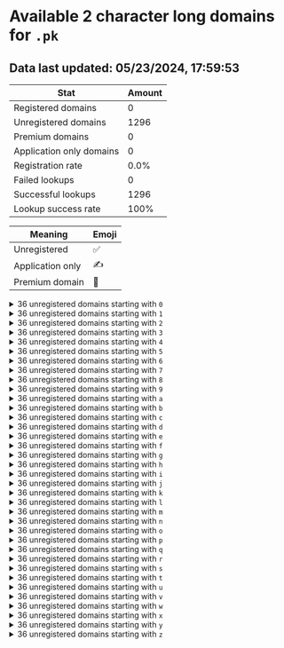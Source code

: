 # Available 2 character long domains for `.pk`

## Data last updated: 05/23/2024, 17:59:53

|Stat|Amount|
|--|--|
|Registered domains|0|
|Unregistered domains|1296|
|Premium domains|0|
|Application only domains|0|
|Registration rate|0.0%|
|Failed lookups|0|
|Successful lookups|1296|
|Lookup success rate|100%|


|Meaning|Emoji|
|--|--|
|Unregistered|:white_check_mark:|
|Application only|:writing_hand:|
|Premium domain|:gem:|

<details>
<summary>36 unregistered domains starting with <bold><code>0</code></bold></summary>

|Type|Domain|
|--|--|
|:white_check_mark:|`00.pk`|
|:white_check_mark:|`01.pk`|
|:white_check_mark:|`02.pk`|
|:white_check_mark:|`03.pk`|
|:white_check_mark:|`04.pk`|
|:white_check_mark:|`05.pk`|
|:white_check_mark:|`06.pk`|
|:white_check_mark:|`07.pk`|
|:white_check_mark:|`08.pk`|
|:white_check_mark:|`09.pk`|
|:white_check_mark:|`0a.pk`|
|:white_check_mark:|`0b.pk`|
|:white_check_mark:|`0c.pk`|
|:white_check_mark:|`0d.pk`|
|:white_check_mark:|`0e.pk`|
|:white_check_mark:|`0f.pk`|
|:white_check_mark:|`0g.pk`|
|:white_check_mark:|`0h.pk`|
|:white_check_mark:|`0i.pk`|
|:white_check_mark:|`0j.pk`|
|:white_check_mark:|`0k.pk`|
|:white_check_mark:|`0l.pk`|
|:white_check_mark:|`0m.pk`|
|:white_check_mark:|`0n.pk`|
|:white_check_mark:|`0o.pk`|
|:white_check_mark:|`0p.pk`|
|:white_check_mark:|`0q.pk`|
|:white_check_mark:|`0r.pk`|
|:white_check_mark:|`0s.pk`|
|:white_check_mark:|`0t.pk`|
|:white_check_mark:|`0u.pk`|
|:white_check_mark:|`0v.pk`|
|:white_check_mark:|`0w.pk`|
|:white_check_mark:|`0x.pk`|
|:white_check_mark:|`0y.pk`|
|:white_check_mark:|`0z.pk`|
</details>
<details>
<summary>36 unregistered domains starting with <bold><code>1</code></bold></summary>

|Type|Domain|
|--|--|
|:white_check_mark:|`10.pk`|
|:white_check_mark:|`11.pk`|
|:white_check_mark:|`12.pk`|
|:white_check_mark:|`13.pk`|
|:white_check_mark:|`14.pk`|
|:white_check_mark:|`15.pk`|
|:white_check_mark:|`16.pk`|
|:white_check_mark:|`17.pk`|
|:white_check_mark:|`18.pk`|
|:white_check_mark:|`19.pk`|
|:white_check_mark:|`1a.pk`|
|:white_check_mark:|`1b.pk`|
|:white_check_mark:|`1c.pk`|
|:white_check_mark:|`1d.pk`|
|:white_check_mark:|`1e.pk`|
|:white_check_mark:|`1f.pk`|
|:white_check_mark:|`1g.pk`|
|:white_check_mark:|`1h.pk`|
|:white_check_mark:|`1i.pk`|
|:white_check_mark:|`1j.pk`|
|:white_check_mark:|`1k.pk`|
|:white_check_mark:|`1l.pk`|
|:white_check_mark:|`1m.pk`|
|:white_check_mark:|`1n.pk`|
|:white_check_mark:|`1o.pk`|
|:white_check_mark:|`1p.pk`|
|:white_check_mark:|`1q.pk`|
|:white_check_mark:|`1r.pk`|
|:white_check_mark:|`1s.pk`|
|:white_check_mark:|`1t.pk`|
|:white_check_mark:|`1u.pk`|
|:white_check_mark:|`1v.pk`|
|:white_check_mark:|`1w.pk`|
|:white_check_mark:|`1x.pk`|
|:white_check_mark:|`1y.pk`|
|:white_check_mark:|`1z.pk`|
</details>
<details>
<summary>36 unregistered domains starting with <bold><code>2</code></bold></summary>

|Type|Domain|
|--|--|
|:white_check_mark:|`20.pk`|
|:white_check_mark:|`21.pk`|
|:white_check_mark:|`22.pk`|
|:white_check_mark:|`23.pk`|
|:white_check_mark:|`24.pk`|
|:white_check_mark:|`25.pk`|
|:white_check_mark:|`26.pk`|
|:white_check_mark:|`27.pk`|
|:white_check_mark:|`28.pk`|
|:white_check_mark:|`29.pk`|
|:white_check_mark:|`2a.pk`|
|:white_check_mark:|`2b.pk`|
|:white_check_mark:|`2c.pk`|
|:white_check_mark:|`2d.pk`|
|:white_check_mark:|`2e.pk`|
|:white_check_mark:|`2f.pk`|
|:white_check_mark:|`2g.pk`|
|:white_check_mark:|`2h.pk`|
|:white_check_mark:|`2i.pk`|
|:white_check_mark:|`2j.pk`|
|:white_check_mark:|`2k.pk`|
|:white_check_mark:|`2l.pk`|
|:white_check_mark:|`2m.pk`|
|:white_check_mark:|`2n.pk`|
|:white_check_mark:|`2o.pk`|
|:white_check_mark:|`2p.pk`|
|:white_check_mark:|`2q.pk`|
|:white_check_mark:|`2r.pk`|
|:white_check_mark:|`2s.pk`|
|:white_check_mark:|`2t.pk`|
|:white_check_mark:|`2u.pk`|
|:white_check_mark:|`2v.pk`|
|:white_check_mark:|`2w.pk`|
|:white_check_mark:|`2x.pk`|
|:white_check_mark:|`2y.pk`|
|:white_check_mark:|`2z.pk`|
</details>
<details>
<summary>36 unregistered domains starting with <bold><code>3</code></bold></summary>

|Type|Domain|
|--|--|
|:white_check_mark:|`30.pk`|
|:white_check_mark:|`31.pk`|
|:white_check_mark:|`32.pk`|
|:white_check_mark:|`33.pk`|
|:white_check_mark:|`34.pk`|
|:white_check_mark:|`35.pk`|
|:white_check_mark:|`36.pk`|
|:white_check_mark:|`37.pk`|
|:white_check_mark:|`38.pk`|
|:white_check_mark:|`39.pk`|
|:white_check_mark:|`3a.pk`|
|:white_check_mark:|`3b.pk`|
|:white_check_mark:|`3c.pk`|
|:white_check_mark:|`3d.pk`|
|:white_check_mark:|`3e.pk`|
|:white_check_mark:|`3f.pk`|
|:white_check_mark:|`3g.pk`|
|:white_check_mark:|`3h.pk`|
|:white_check_mark:|`3i.pk`|
|:white_check_mark:|`3j.pk`|
|:white_check_mark:|`3k.pk`|
|:white_check_mark:|`3l.pk`|
|:white_check_mark:|`3m.pk`|
|:white_check_mark:|`3n.pk`|
|:white_check_mark:|`3o.pk`|
|:white_check_mark:|`3p.pk`|
|:white_check_mark:|`3q.pk`|
|:white_check_mark:|`3r.pk`|
|:white_check_mark:|`3s.pk`|
|:white_check_mark:|`3t.pk`|
|:white_check_mark:|`3u.pk`|
|:white_check_mark:|`3v.pk`|
|:white_check_mark:|`3w.pk`|
|:white_check_mark:|`3x.pk`|
|:white_check_mark:|`3y.pk`|
|:white_check_mark:|`3z.pk`|
</details>
<details>
<summary>36 unregistered domains starting with <bold><code>4</code></bold></summary>

|Type|Domain|
|--|--|
|:white_check_mark:|`40.pk`|
|:white_check_mark:|`41.pk`|
|:white_check_mark:|`42.pk`|
|:white_check_mark:|`43.pk`|
|:white_check_mark:|`44.pk`|
|:white_check_mark:|`45.pk`|
|:white_check_mark:|`46.pk`|
|:white_check_mark:|`47.pk`|
|:white_check_mark:|`48.pk`|
|:white_check_mark:|`49.pk`|
|:white_check_mark:|`4a.pk`|
|:white_check_mark:|`4b.pk`|
|:white_check_mark:|`4c.pk`|
|:white_check_mark:|`4d.pk`|
|:white_check_mark:|`4e.pk`|
|:white_check_mark:|`4f.pk`|
|:white_check_mark:|`4g.pk`|
|:white_check_mark:|`4h.pk`|
|:white_check_mark:|`4i.pk`|
|:white_check_mark:|`4j.pk`|
|:white_check_mark:|`4k.pk`|
|:white_check_mark:|`4l.pk`|
|:white_check_mark:|`4m.pk`|
|:white_check_mark:|`4n.pk`|
|:white_check_mark:|`4o.pk`|
|:white_check_mark:|`4p.pk`|
|:white_check_mark:|`4q.pk`|
|:white_check_mark:|`4r.pk`|
|:white_check_mark:|`4s.pk`|
|:white_check_mark:|`4t.pk`|
|:white_check_mark:|`4u.pk`|
|:white_check_mark:|`4v.pk`|
|:white_check_mark:|`4w.pk`|
|:white_check_mark:|`4x.pk`|
|:white_check_mark:|`4y.pk`|
|:white_check_mark:|`4z.pk`|
</details>
<details>
<summary>36 unregistered domains starting with <bold><code>5</code></bold></summary>

|Type|Domain|
|--|--|
|:white_check_mark:|`50.pk`|
|:white_check_mark:|`51.pk`|
|:white_check_mark:|`52.pk`|
|:white_check_mark:|`53.pk`|
|:white_check_mark:|`54.pk`|
|:white_check_mark:|`55.pk`|
|:white_check_mark:|`56.pk`|
|:white_check_mark:|`57.pk`|
|:white_check_mark:|`58.pk`|
|:white_check_mark:|`59.pk`|
|:white_check_mark:|`5a.pk`|
|:white_check_mark:|`5b.pk`|
|:white_check_mark:|`5c.pk`|
|:white_check_mark:|`5d.pk`|
|:white_check_mark:|`5e.pk`|
|:white_check_mark:|`5f.pk`|
|:white_check_mark:|`5g.pk`|
|:white_check_mark:|`5h.pk`|
|:white_check_mark:|`5i.pk`|
|:white_check_mark:|`5j.pk`|
|:white_check_mark:|`5k.pk`|
|:white_check_mark:|`5l.pk`|
|:white_check_mark:|`5m.pk`|
|:white_check_mark:|`5n.pk`|
|:white_check_mark:|`5o.pk`|
|:white_check_mark:|`5p.pk`|
|:white_check_mark:|`5q.pk`|
|:white_check_mark:|`5r.pk`|
|:white_check_mark:|`5s.pk`|
|:white_check_mark:|`5t.pk`|
|:white_check_mark:|`5u.pk`|
|:white_check_mark:|`5v.pk`|
|:white_check_mark:|`5w.pk`|
|:white_check_mark:|`5x.pk`|
|:white_check_mark:|`5y.pk`|
|:white_check_mark:|`5z.pk`|
</details>
<details>
<summary>36 unregistered domains starting with <bold><code>6</code></bold></summary>

|Type|Domain|
|--|--|
|:white_check_mark:|`60.pk`|
|:white_check_mark:|`61.pk`|
|:white_check_mark:|`62.pk`|
|:white_check_mark:|`63.pk`|
|:white_check_mark:|`64.pk`|
|:white_check_mark:|`65.pk`|
|:white_check_mark:|`66.pk`|
|:white_check_mark:|`67.pk`|
|:white_check_mark:|`68.pk`|
|:white_check_mark:|`69.pk`|
|:white_check_mark:|`6a.pk`|
|:white_check_mark:|`6b.pk`|
|:white_check_mark:|`6c.pk`|
|:white_check_mark:|`6d.pk`|
|:white_check_mark:|`6e.pk`|
|:white_check_mark:|`6f.pk`|
|:white_check_mark:|`6g.pk`|
|:white_check_mark:|`6h.pk`|
|:white_check_mark:|`6i.pk`|
|:white_check_mark:|`6j.pk`|
|:white_check_mark:|`6k.pk`|
|:white_check_mark:|`6l.pk`|
|:white_check_mark:|`6m.pk`|
|:white_check_mark:|`6n.pk`|
|:white_check_mark:|`6o.pk`|
|:white_check_mark:|`6p.pk`|
|:white_check_mark:|`6q.pk`|
|:white_check_mark:|`6r.pk`|
|:white_check_mark:|`6s.pk`|
|:white_check_mark:|`6t.pk`|
|:white_check_mark:|`6u.pk`|
|:white_check_mark:|`6v.pk`|
|:white_check_mark:|`6w.pk`|
|:white_check_mark:|`6x.pk`|
|:white_check_mark:|`6y.pk`|
|:white_check_mark:|`6z.pk`|
</details>
<details>
<summary>36 unregistered domains starting with <bold><code>7</code></bold></summary>

|Type|Domain|
|--|--|
|:white_check_mark:|`70.pk`|
|:white_check_mark:|`71.pk`|
|:white_check_mark:|`72.pk`|
|:white_check_mark:|`73.pk`|
|:white_check_mark:|`74.pk`|
|:white_check_mark:|`75.pk`|
|:white_check_mark:|`76.pk`|
|:white_check_mark:|`77.pk`|
|:white_check_mark:|`78.pk`|
|:white_check_mark:|`79.pk`|
|:white_check_mark:|`7a.pk`|
|:white_check_mark:|`7b.pk`|
|:white_check_mark:|`7c.pk`|
|:white_check_mark:|`7d.pk`|
|:white_check_mark:|`7e.pk`|
|:white_check_mark:|`7f.pk`|
|:white_check_mark:|`7g.pk`|
|:white_check_mark:|`7h.pk`|
|:white_check_mark:|`7i.pk`|
|:white_check_mark:|`7j.pk`|
|:white_check_mark:|`7k.pk`|
|:white_check_mark:|`7l.pk`|
|:white_check_mark:|`7m.pk`|
|:white_check_mark:|`7n.pk`|
|:white_check_mark:|`7o.pk`|
|:white_check_mark:|`7p.pk`|
|:white_check_mark:|`7q.pk`|
|:white_check_mark:|`7r.pk`|
|:white_check_mark:|`7s.pk`|
|:white_check_mark:|`7t.pk`|
|:white_check_mark:|`7u.pk`|
|:white_check_mark:|`7v.pk`|
|:white_check_mark:|`7w.pk`|
|:white_check_mark:|`7x.pk`|
|:white_check_mark:|`7y.pk`|
|:white_check_mark:|`7z.pk`|
</details>
<details>
<summary>36 unregistered domains starting with <bold><code>8</code></bold></summary>

|Type|Domain|
|--|--|
|:white_check_mark:|`80.pk`|
|:white_check_mark:|`81.pk`|
|:white_check_mark:|`82.pk`|
|:white_check_mark:|`83.pk`|
|:white_check_mark:|`84.pk`|
|:white_check_mark:|`85.pk`|
|:white_check_mark:|`86.pk`|
|:white_check_mark:|`87.pk`|
|:white_check_mark:|`88.pk`|
|:white_check_mark:|`89.pk`|
|:white_check_mark:|`8a.pk`|
|:white_check_mark:|`8b.pk`|
|:white_check_mark:|`8c.pk`|
|:white_check_mark:|`8d.pk`|
|:white_check_mark:|`8e.pk`|
|:white_check_mark:|`8f.pk`|
|:white_check_mark:|`8g.pk`|
|:white_check_mark:|`8h.pk`|
|:white_check_mark:|`8i.pk`|
|:white_check_mark:|`8j.pk`|
|:white_check_mark:|`8k.pk`|
|:white_check_mark:|`8l.pk`|
|:white_check_mark:|`8m.pk`|
|:white_check_mark:|`8n.pk`|
|:white_check_mark:|`8o.pk`|
|:white_check_mark:|`8p.pk`|
|:white_check_mark:|`8q.pk`|
|:white_check_mark:|`8r.pk`|
|:white_check_mark:|`8s.pk`|
|:white_check_mark:|`8t.pk`|
|:white_check_mark:|`8u.pk`|
|:white_check_mark:|`8v.pk`|
|:white_check_mark:|`8w.pk`|
|:white_check_mark:|`8x.pk`|
|:white_check_mark:|`8y.pk`|
|:white_check_mark:|`8z.pk`|
</details>
<details>
<summary>36 unregistered domains starting with <bold><code>9</code></bold></summary>

|Type|Domain|
|--|--|
|:white_check_mark:|`90.pk`|
|:white_check_mark:|`91.pk`|
|:white_check_mark:|`92.pk`|
|:white_check_mark:|`93.pk`|
|:white_check_mark:|`94.pk`|
|:white_check_mark:|`95.pk`|
|:white_check_mark:|`96.pk`|
|:white_check_mark:|`97.pk`|
|:white_check_mark:|`98.pk`|
|:white_check_mark:|`99.pk`|
|:white_check_mark:|`9a.pk`|
|:white_check_mark:|`9b.pk`|
|:white_check_mark:|`9c.pk`|
|:white_check_mark:|`9d.pk`|
|:white_check_mark:|`9e.pk`|
|:white_check_mark:|`9f.pk`|
|:white_check_mark:|`9g.pk`|
|:white_check_mark:|`9h.pk`|
|:white_check_mark:|`9i.pk`|
|:white_check_mark:|`9j.pk`|
|:white_check_mark:|`9k.pk`|
|:white_check_mark:|`9l.pk`|
|:white_check_mark:|`9m.pk`|
|:white_check_mark:|`9n.pk`|
|:white_check_mark:|`9o.pk`|
|:white_check_mark:|`9p.pk`|
|:white_check_mark:|`9q.pk`|
|:white_check_mark:|`9r.pk`|
|:white_check_mark:|`9s.pk`|
|:white_check_mark:|`9t.pk`|
|:white_check_mark:|`9u.pk`|
|:white_check_mark:|`9v.pk`|
|:white_check_mark:|`9w.pk`|
|:white_check_mark:|`9x.pk`|
|:white_check_mark:|`9y.pk`|
|:white_check_mark:|`9z.pk`|
</details>
<details>
<summary>36 unregistered domains starting with <bold><code>a</code></bold></summary>

|Type|Domain|
|--|--|
|:white_check_mark:|`a0.pk`|
|:white_check_mark:|`a1.pk`|
|:white_check_mark:|`a2.pk`|
|:white_check_mark:|`a3.pk`|
|:white_check_mark:|`a4.pk`|
|:white_check_mark:|`a5.pk`|
|:white_check_mark:|`a6.pk`|
|:white_check_mark:|`a7.pk`|
|:white_check_mark:|`a8.pk`|
|:white_check_mark:|`a9.pk`|
|:white_check_mark:|`aa.pk`|
|:white_check_mark:|`ab.pk`|
|:white_check_mark:|`ac.pk`|
|:white_check_mark:|`ad.pk`|
|:white_check_mark:|`ae.pk`|
|:white_check_mark:|`af.pk`|
|:white_check_mark:|`ag.pk`|
|:white_check_mark:|`ah.pk`|
|:white_check_mark:|`ai.pk`|
|:white_check_mark:|`aj.pk`|
|:white_check_mark:|`ak.pk`|
|:white_check_mark:|`al.pk`|
|:white_check_mark:|`am.pk`|
|:white_check_mark:|`an.pk`|
|:white_check_mark:|`ao.pk`|
|:white_check_mark:|`ap.pk`|
|:white_check_mark:|`aq.pk`|
|:white_check_mark:|`ar.pk`|
|:white_check_mark:|`as.pk`|
|:white_check_mark:|`at.pk`|
|:white_check_mark:|`au.pk`|
|:white_check_mark:|`av.pk`|
|:white_check_mark:|`aw.pk`|
|:white_check_mark:|`ax.pk`|
|:white_check_mark:|`ay.pk`|
|:white_check_mark:|`az.pk`|
</details>
<details>
<summary>36 unregistered domains starting with <bold><code>b</code></bold></summary>

|Type|Domain|
|--|--|
|:white_check_mark:|`b0.pk`|
|:white_check_mark:|`b1.pk`|
|:white_check_mark:|`b2.pk`|
|:white_check_mark:|`b3.pk`|
|:white_check_mark:|`b4.pk`|
|:white_check_mark:|`b5.pk`|
|:white_check_mark:|`b6.pk`|
|:white_check_mark:|`b7.pk`|
|:white_check_mark:|`b8.pk`|
|:white_check_mark:|`b9.pk`|
|:white_check_mark:|`ba.pk`|
|:white_check_mark:|`bb.pk`|
|:white_check_mark:|`bc.pk`|
|:white_check_mark:|`bd.pk`|
|:white_check_mark:|`be.pk`|
|:white_check_mark:|`bf.pk`|
|:white_check_mark:|`bg.pk`|
|:white_check_mark:|`bh.pk`|
|:white_check_mark:|`bi.pk`|
|:white_check_mark:|`bj.pk`|
|:white_check_mark:|`bk.pk`|
|:white_check_mark:|`bl.pk`|
|:white_check_mark:|`bm.pk`|
|:white_check_mark:|`bn.pk`|
|:white_check_mark:|`bo.pk`|
|:white_check_mark:|`bp.pk`|
|:white_check_mark:|`bq.pk`|
|:white_check_mark:|`br.pk`|
|:white_check_mark:|`bs.pk`|
|:white_check_mark:|`bt.pk`|
|:white_check_mark:|`bu.pk`|
|:white_check_mark:|`bv.pk`|
|:white_check_mark:|`bw.pk`|
|:white_check_mark:|`bx.pk`|
|:white_check_mark:|`by.pk`|
|:white_check_mark:|`bz.pk`|
</details>
<details>
<summary>36 unregistered domains starting with <bold><code>c</code></bold></summary>

|Type|Domain|
|--|--|
|:white_check_mark:|`c0.pk`|
|:white_check_mark:|`c1.pk`|
|:white_check_mark:|`c2.pk`|
|:white_check_mark:|`c3.pk`|
|:white_check_mark:|`c4.pk`|
|:white_check_mark:|`c5.pk`|
|:white_check_mark:|`c6.pk`|
|:white_check_mark:|`c7.pk`|
|:white_check_mark:|`c8.pk`|
|:white_check_mark:|`c9.pk`|
|:white_check_mark:|`ca.pk`|
|:white_check_mark:|`cb.pk`|
|:white_check_mark:|`cc.pk`|
|:white_check_mark:|`cd.pk`|
|:white_check_mark:|`ce.pk`|
|:white_check_mark:|`cf.pk`|
|:white_check_mark:|`cg.pk`|
|:white_check_mark:|`ch.pk`|
|:white_check_mark:|`ci.pk`|
|:white_check_mark:|`cj.pk`|
|:white_check_mark:|`ck.pk`|
|:white_check_mark:|`cl.pk`|
|:white_check_mark:|`cm.pk`|
|:white_check_mark:|`cn.pk`|
|:white_check_mark:|`co.pk`|
|:white_check_mark:|`cp.pk`|
|:white_check_mark:|`cq.pk`|
|:white_check_mark:|`cr.pk`|
|:white_check_mark:|`cs.pk`|
|:white_check_mark:|`ct.pk`|
|:white_check_mark:|`cu.pk`|
|:white_check_mark:|`cv.pk`|
|:white_check_mark:|`cw.pk`|
|:white_check_mark:|`cx.pk`|
|:white_check_mark:|`cy.pk`|
|:white_check_mark:|`cz.pk`|
</details>
<details>
<summary>36 unregistered domains starting with <bold><code>d</code></bold></summary>

|Type|Domain|
|--|--|
|:white_check_mark:|`d0.pk`|
|:white_check_mark:|`d1.pk`|
|:white_check_mark:|`d2.pk`|
|:white_check_mark:|`d3.pk`|
|:white_check_mark:|`d4.pk`|
|:white_check_mark:|`d5.pk`|
|:white_check_mark:|`d6.pk`|
|:white_check_mark:|`d7.pk`|
|:white_check_mark:|`d8.pk`|
|:white_check_mark:|`d9.pk`|
|:white_check_mark:|`da.pk`|
|:white_check_mark:|`db.pk`|
|:white_check_mark:|`dc.pk`|
|:white_check_mark:|`dd.pk`|
|:white_check_mark:|`de.pk`|
|:white_check_mark:|`df.pk`|
|:white_check_mark:|`dg.pk`|
|:white_check_mark:|`dh.pk`|
|:white_check_mark:|`di.pk`|
|:white_check_mark:|`dj.pk`|
|:white_check_mark:|`dk.pk`|
|:white_check_mark:|`dl.pk`|
|:white_check_mark:|`dm.pk`|
|:white_check_mark:|`dn.pk`|
|:white_check_mark:|`do.pk`|
|:white_check_mark:|`dp.pk`|
|:white_check_mark:|`dq.pk`|
|:white_check_mark:|`dr.pk`|
|:white_check_mark:|`ds.pk`|
|:white_check_mark:|`dt.pk`|
|:white_check_mark:|`du.pk`|
|:white_check_mark:|`dv.pk`|
|:white_check_mark:|`dw.pk`|
|:white_check_mark:|`dx.pk`|
|:white_check_mark:|`dy.pk`|
|:white_check_mark:|`dz.pk`|
</details>
<details>
<summary>36 unregistered domains starting with <bold><code>e</code></bold></summary>

|Type|Domain|
|--|--|
|:white_check_mark:|`e0.pk`|
|:white_check_mark:|`e1.pk`|
|:white_check_mark:|`e2.pk`|
|:white_check_mark:|`e3.pk`|
|:white_check_mark:|`e4.pk`|
|:white_check_mark:|`e5.pk`|
|:white_check_mark:|`e6.pk`|
|:white_check_mark:|`e7.pk`|
|:white_check_mark:|`e8.pk`|
|:white_check_mark:|`e9.pk`|
|:white_check_mark:|`ea.pk`|
|:white_check_mark:|`eb.pk`|
|:white_check_mark:|`ec.pk`|
|:white_check_mark:|`ed.pk`|
|:white_check_mark:|`ee.pk`|
|:white_check_mark:|`ef.pk`|
|:white_check_mark:|`eg.pk`|
|:white_check_mark:|`eh.pk`|
|:white_check_mark:|`ei.pk`|
|:white_check_mark:|`ej.pk`|
|:white_check_mark:|`ek.pk`|
|:white_check_mark:|`el.pk`|
|:white_check_mark:|`em.pk`|
|:white_check_mark:|`en.pk`|
|:white_check_mark:|`eo.pk`|
|:white_check_mark:|`ep.pk`|
|:white_check_mark:|`eq.pk`|
|:white_check_mark:|`er.pk`|
|:white_check_mark:|`es.pk`|
|:white_check_mark:|`et.pk`|
|:white_check_mark:|`eu.pk`|
|:white_check_mark:|`ev.pk`|
|:white_check_mark:|`ew.pk`|
|:white_check_mark:|`ex.pk`|
|:white_check_mark:|`ey.pk`|
|:white_check_mark:|`ez.pk`|
</details>
<details>
<summary>36 unregistered domains starting with <bold><code>f</code></bold></summary>

|Type|Domain|
|--|--|
|:white_check_mark:|`f0.pk`|
|:white_check_mark:|`f1.pk`|
|:white_check_mark:|`f2.pk`|
|:white_check_mark:|`f3.pk`|
|:white_check_mark:|`f4.pk`|
|:white_check_mark:|`f5.pk`|
|:white_check_mark:|`f6.pk`|
|:white_check_mark:|`f7.pk`|
|:white_check_mark:|`f8.pk`|
|:white_check_mark:|`f9.pk`|
|:white_check_mark:|`fa.pk`|
|:white_check_mark:|`fb.pk`|
|:white_check_mark:|`fc.pk`|
|:white_check_mark:|`fd.pk`|
|:white_check_mark:|`fe.pk`|
|:white_check_mark:|`ff.pk`|
|:white_check_mark:|`fg.pk`|
|:white_check_mark:|`fh.pk`|
|:white_check_mark:|`fi.pk`|
|:white_check_mark:|`fj.pk`|
|:white_check_mark:|`fk.pk`|
|:white_check_mark:|`fl.pk`|
|:white_check_mark:|`fm.pk`|
|:white_check_mark:|`fn.pk`|
|:white_check_mark:|`fo.pk`|
|:white_check_mark:|`fp.pk`|
|:white_check_mark:|`fq.pk`|
|:white_check_mark:|`fr.pk`|
|:white_check_mark:|`fs.pk`|
|:white_check_mark:|`ft.pk`|
|:white_check_mark:|`fu.pk`|
|:white_check_mark:|`fv.pk`|
|:white_check_mark:|`fw.pk`|
|:white_check_mark:|`fx.pk`|
|:white_check_mark:|`fy.pk`|
|:white_check_mark:|`fz.pk`|
</details>
<details>
<summary>36 unregistered domains starting with <bold><code>g</code></bold></summary>

|Type|Domain|
|--|--|
|:white_check_mark:|`g0.pk`|
|:white_check_mark:|`g1.pk`|
|:white_check_mark:|`g2.pk`|
|:white_check_mark:|`g3.pk`|
|:white_check_mark:|`g4.pk`|
|:white_check_mark:|`g5.pk`|
|:white_check_mark:|`g6.pk`|
|:white_check_mark:|`g7.pk`|
|:white_check_mark:|`g8.pk`|
|:white_check_mark:|`g9.pk`|
|:white_check_mark:|`ga.pk`|
|:white_check_mark:|`gb.pk`|
|:white_check_mark:|`gc.pk`|
|:white_check_mark:|`gd.pk`|
|:white_check_mark:|`ge.pk`|
|:white_check_mark:|`gf.pk`|
|:white_check_mark:|`gg.pk`|
|:white_check_mark:|`gh.pk`|
|:white_check_mark:|`gi.pk`|
|:white_check_mark:|`gj.pk`|
|:white_check_mark:|`gk.pk`|
|:white_check_mark:|`gl.pk`|
|:white_check_mark:|`gm.pk`|
|:white_check_mark:|`gn.pk`|
|:white_check_mark:|`go.pk`|
|:white_check_mark:|`gp.pk`|
|:white_check_mark:|`gq.pk`|
|:white_check_mark:|`gr.pk`|
|:white_check_mark:|`gs.pk`|
|:white_check_mark:|`gt.pk`|
|:white_check_mark:|`gu.pk`|
|:white_check_mark:|`gv.pk`|
|:white_check_mark:|`gw.pk`|
|:white_check_mark:|`gx.pk`|
|:white_check_mark:|`gy.pk`|
|:white_check_mark:|`gz.pk`|
</details>
<details>
<summary>36 unregistered domains starting with <bold><code>h</code></bold></summary>

|Type|Domain|
|--|--|
|:white_check_mark:|`h0.pk`|
|:white_check_mark:|`h1.pk`|
|:white_check_mark:|`h2.pk`|
|:white_check_mark:|`h3.pk`|
|:white_check_mark:|`h4.pk`|
|:white_check_mark:|`h5.pk`|
|:white_check_mark:|`h6.pk`|
|:white_check_mark:|`h7.pk`|
|:white_check_mark:|`h8.pk`|
|:white_check_mark:|`h9.pk`|
|:white_check_mark:|`ha.pk`|
|:white_check_mark:|`hb.pk`|
|:white_check_mark:|`hc.pk`|
|:white_check_mark:|`hd.pk`|
|:white_check_mark:|`he.pk`|
|:white_check_mark:|`hf.pk`|
|:white_check_mark:|`hg.pk`|
|:white_check_mark:|`hh.pk`|
|:white_check_mark:|`hi.pk`|
|:white_check_mark:|`hj.pk`|
|:white_check_mark:|`hk.pk`|
|:white_check_mark:|`hl.pk`|
|:white_check_mark:|`hm.pk`|
|:white_check_mark:|`hn.pk`|
|:white_check_mark:|`ho.pk`|
|:white_check_mark:|`hp.pk`|
|:white_check_mark:|`hq.pk`|
|:white_check_mark:|`hr.pk`|
|:white_check_mark:|`hs.pk`|
|:white_check_mark:|`ht.pk`|
|:white_check_mark:|`hu.pk`|
|:white_check_mark:|`hv.pk`|
|:white_check_mark:|`hw.pk`|
|:white_check_mark:|`hx.pk`|
|:white_check_mark:|`hy.pk`|
|:white_check_mark:|`hz.pk`|
</details>
<details>
<summary>36 unregistered domains starting with <bold><code>i</code></bold></summary>

|Type|Domain|
|--|--|
|:white_check_mark:|`i0.pk`|
|:white_check_mark:|`i1.pk`|
|:white_check_mark:|`i2.pk`|
|:white_check_mark:|`i3.pk`|
|:white_check_mark:|`i4.pk`|
|:white_check_mark:|`i5.pk`|
|:white_check_mark:|`i6.pk`|
|:white_check_mark:|`i7.pk`|
|:white_check_mark:|`i8.pk`|
|:white_check_mark:|`i9.pk`|
|:white_check_mark:|`ia.pk`|
|:white_check_mark:|`ib.pk`|
|:white_check_mark:|`ic.pk`|
|:white_check_mark:|`id.pk`|
|:white_check_mark:|`ie.pk`|
|:white_check_mark:|`if.pk`|
|:white_check_mark:|`ig.pk`|
|:white_check_mark:|`ih.pk`|
|:white_check_mark:|`ii.pk`|
|:white_check_mark:|`ij.pk`|
|:white_check_mark:|`ik.pk`|
|:white_check_mark:|`il.pk`|
|:white_check_mark:|`im.pk`|
|:white_check_mark:|`in.pk`|
|:white_check_mark:|`io.pk`|
|:white_check_mark:|`ip.pk`|
|:white_check_mark:|`iq.pk`|
|:white_check_mark:|`ir.pk`|
|:white_check_mark:|`is.pk`|
|:white_check_mark:|`it.pk`|
|:white_check_mark:|`iu.pk`|
|:white_check_mark:|`iv.pk`|
|:white_check_mark:|`iw.pk`|
|:white_check_mark:|`ix.pk`|
|:white_check_mark:|`iy.pk`|
|:white_check_mark:|`iz.pk`|
</details>
<details>
<summary>36 unregistered domains starting with <bold><code>j</code></bold></summary>

|Type|Domain|
|--|--|
|:white_check_mark:|`j0.pk`|
|:white_check_mark:|`j1.pk`|
|:white_check_mark:|`j2.pk`|
|:white_check_mark:|`j3.pk`|
|:white_check_mark:|`j4.pk`|
|:white_check_mark:|`j5.pk`|
|:white_check_mark:|`j6.pk`|
|:white_check_mark:|`j7.pk`|
|:white_check_mark:|`j8.pk`|
|:white_check_mark:|`j9.pk`|
|:white_check_mark:|`ja.pk`|
|:white_check_mark:|`jb.pk`|
|:white_check_mark:|`jc.pk`|
|:white_check_mark:|`jd.pk`|
|:white_check_mark:|`je.pk`|
|:white_check_mark:|`jf.pk`|
|:white_check_mark:|`jg.pk`|
|:white_check_mark:|`jh.pk`|
|:white_check_mark:|`ji.pk`|
|:white_check_mark:|`jj.pk`|
|:white_check_mark:|`jk.pk`|
|:white_check_mark:|`jl.pk`|
|:white_check_mark:|`jm.pk`|
|:white_check_mark:|`jn.pk`|
|:white_check_mark:|`jo.pk`|
|:white_check_mark:|`jp.pk`|
|:white_check_mark:|`jq.pk`|
|:white_check_mark:|`jr.pk`|
|:white_check_mark:|`js.pk`|
|:white_check_mark:|`jt.pk`|
|:white_check_mark:|`ju.pk`|
|:white_check_mark:|`jv.pk`|
|:white_check_mark:|`jw.pk`|
|:white_check_mark:|`jx.pk`|
|:white_check_mark:|`jy.pk`|
|:white_check_mark:|`jz.pk`|
</details>
<details>
<summary>36 unregistered domains starting with <bold><code>k</code></bold></summary>

|Type|Domain|
|--|--|
|:white_check_mark:|`k0.pk`|
|:white_check_mark:|`k1.pk`|
|:white_check_mark:|`k2.pk`|
|:white_check_mark:|`k3.pk`|
|:white_check_mark:|`k4.pk`|
|:white_check_mark:|`k5.pk`|
|:white_check_mark:|`k6.pk`|
|:white_check_mark:|`k7.pk`|
|:white_check_mark:|`k8.pk`|
|:white_check_mark:|`k9.pk`|
|:white_check_mark:|`ka.pk`|
|:white_check_mark:|`kb.pk`|
|:white_check_mark:|`kc.pk`|
|:white_check_mark:|`kd.pk`|
|:white_check_mark:|`ke.pk`|
|:white_check_mark:|`kf.pk`|
|:white_check_mark:|`kg.pk`|
|:white_check_mark:|`kh.pk`|
|:white_check_mark:|`ki.pk`|
|:white_check_mark:|`kj.pk`|
|:white_check_mark:|`kk.pk`|
|:white_check_mark:|`kl.pk`|
|:white_check_mark:|`km.pk`|
|:white_check_mark:|`kn.pk`|
|:white_check_mark:|`ko.pk`|
|:white_check_mark:|`kp.pk`|
|:white_check_mark:|`kq.pk`|
|:white_check_mark:|`kr.pk`|
|:white_check_mark:|`ks.pk`|
|:white_check_mark:|`kt.pk`|
|:white_check_mark:|`ku.pk`|
|:white_check_mark:|`kv.pk`|
|:white_check_mark:|`kw.pk`|
|:white_check_mark:|`kx.pk`|
|:white_check_mark:|`ky.pk`|
|:white_check_mark:|`kz.pk`|
</details>
<details>
<summary>36 unregistered domains starting with <bold><code>l</code></bold></summary>

|Type|Domain|
|--|--|
|:white_check_mark:|`l0.pk`|
|:white_check_mark:|`l1.pk`|
|:white_check_mark:|`l2.pk`|
|:white_check_mark:|`l3.pk`|
|:white_check_mark:|`l4.pk`|
|:white_check_mark:|`l5.pk`|
|:white_check_mark:|`l6.pk`|
|:white_check_mark:|`l7.pk`|
|:white_check_mark:|`l8.pk`|
|:white_check_mark:|`l9.pk`|
|:white_check_mark:|`la.pk`|
|:white_check_mark:|`lb.pk`|
|:white_check_mark:|`lc.pk`|
|:white_check_mark:|`ld.pk`|
|:white_check_mark:|`le.pk`|
|:white_check_mark:|`lf.pk`|
|:white_check_mark:|`lg.pk`|
|:white_check_mark:|`lh.pk`|
|:white_check_mark:|`li.pk`|
|:white_check_mark:|`lj.pk`|
|:white_check_mark:|`lk.pk`|
|:white_check_mark:|`ll.pk`|
|:white_check_mark:|`lm.pk`|
|:white_check_mark:|`ln.pk`|
|:white_check_mark:|`lo.pk`|
|:white_check_mark:|`lp.pk`|
|:white_check_mark:|`lq.pk`|
|:white_check_mark:|`lr.pk`|
|:white_check_mark:|`ls.pk`|
|:white_check_mark:|`lt.pk`|
|:white_check_mark:|`lu.pk`|
|:white_check_mark:|`lv.pk`|
|:white_check_mark:|`lw.pk`|
|:white_check_mark:|`lx.pk`|
|:white_check_mark:|`ly.pk`|
|:white_check_mark:|`lz.pk`|
</details>
<details>
<summary>36 unregistered domains starting with <bold><code>m</code></bold></summary>

|Type|Domain|
|--|--|
|:white_check_mark:|`m0.pk`|
|:white_check_mark:|`m1.pk`|
|:white_check_mark:|`m2.pk`|
|:white_check_mark:|`m3.pk`|
|:white_check_mark:|`m4.pk`|
|:white_check_mark:|`m5.pk`|
|:white_check_mark:|`m6.pk`|
|:white_check_mark:|`m7.pk`|
|:white_check_mark:|`m8.pk`|
|:white_check_mark:|`m9.pk`|
|:white_check_mark:|`ma.pk`|
|:white_check_mark:|`mb.pk`|
|:white_check_mark:|`mc.pk`|
|:white_check_mark:|`md.pk`|
|:white_check_mark:|`me.pk`|
|:white_check_mark:|`mf.pk`|
|:white_check_mark:|`mg.pk`|
|:white_check_mark:|`mh.pk`|
|:white_check_mark:|`mi.pk`|
|:white_check_mark:|`mj.pk`|
|:white_check_mark:|`mk.pk`|
|:white_check_mark:|`ml.pk`|
|:white_check_mark:|`mm.pk`|
|:white_check_mark:|`mn.pk`|
|:white_check_mark:|`mo.pk`|
|:white_check_mark:|`mp.pk`|
|:white_check_mark:|`mq.pk`|
|:white_check_mark:|`mr.pk`|
|:white_check_mark:|`ms.pk`|
|:white_check_mark:|`mt.pk`|
|:white_check_mark:|`mu.pk`|
|:white_check_mark:|`mv.pk`|
|:white_check_mark:|`mw.pk`|
|:white_check_mark:|`mx.pk`|
|:white_check_mark:|`my.pk`|
|:white_check_mark:|`mz.pk`|
</details>
<details>
<summary>36 unregistered domains starting with <bold><code>n</code></bold></summary>

|Type|Domain|
|--|--|
|:white_check_mark:|`n0.pk`|
|:white_check_mark:|`n1.pk`|
|:white_check_mark:|`n2.pk`|
|:white_check_mark:|`n3.pk`|
|:white_check_mark:|`n4.pk`|
|:white_check_mark:|`n5.pk`|
|:white_check_mark:|`n6.pk`|
|:white_check_mark:|`n7.pk`|
|:white_check_mark:|`n8.pk`|
|:white_check_mark:|`n9.pk`|
|:white_check_mark:|`na.pk`|
|:white_check_mark:|`nb.pk`|
|:white_check_mark:|`nc.pk`|
|:white_check_mark:|`nd.pk`|
|:white_check_mark:|`ne.pk`|
|:white_check_mark:|`nf.pk`|
|:white_check_mark:|`ng.pk`|
|:white_check_mark:|`nh.pk`|
|:white_check_mark:|`ni.pk`|
|:white_check_mark:|`nj.pk`|
|:white_check_mark:|`nk.pk`|
|:white_check_mark:|`nl.pk`|
|:white_check_mark:|`nm.pk`|
|:white_check_mark:|`nn.pk`|
|:white_check_mark:|`no.pk`|
|:white_check_mark:|`np.pk`|
|:white_check_mark:|`nq.pk`|
|:white_check_mark:|`nr.pk`|
|:white_check_mark:|`ns.pk`|
|:white_check_mark:|`nt.pk`|
|:white_check_mark:|`nu.pk`|
|:white_check_mark:|`nv.pk`|
|:white_check_mark:|`nw.pk`|
|:white_check_mark:|`nx.pk`|
|:white_check_mark:|`ny.pk`|
|:white_check_mark:|`nz.pk`|
</details>
<details>
<summary>36 unregistered domains starting with <bold><code>o</code></bold></summary>

|Type|Domain|
|--|--|
|:white_check_mark:|`o0.pk`|
|:white_check_mark:|`o1.pk`|
|:white_check_mark:|`o2.pk`|
|:white_check_mark:|`o3.pk`|
|:white_check_mark:|`o4.pk`|
|:white_check_mark:|`o5.pk`|
|:white_check_mark:|`o6.pk`|
|:white_check_mark:|`o7.pk`|
|:white_check_mark:|`o8.pk`|
|:white_check_mark:|`o9.pk`|
|:white_check_mark:|`oa.pk`|
|:white_check_mark:|`ob.pk`|
|:white_check_mark:|`oc.pk`|
|:white_check_mark:|`od.pk`|
|:white_check_mark:|`oe.pk`|
|:white_check_mark:|`of.pk`|
|:white_check_mark:|`og.pk`|
|:white_check_mark:|`oh.pk`|
|:white_check_mark:|`oi.pk`|
|:white_check_mark:|`oj.pk`|
|:white_check_mark:|`ok.pk`|
|:white_check_mark:|`ol.pk`|
|:white_check_mark:|`om.pk`|
|:white_check_mark:|`on.pk`|
|:white_check_mark:|`oo.pk`|
|:white_check_mark:|`op.pk`|
|:white_check_mark:|`oq.pk`|
|:white_check_mark:|`or.pk`|
|:white_check_mark:|`os.pk`|
|:white_check_mark:|`ot.pk`|
|:white_check_mark:|`ou.pk`|
|:white_check_mark:|`ov.pk`|
|:white_check_mark:|`ow.pk`|
|:white_check_mark:|`ox.pk`|
|:white_check_mark:|`oy.pk`|
|:white_check_mark:|`oz.pk`|
</details>
<details>
<summary>36 unregistered domains starting with <bold><code>p</code></bold></summary>

|Type|Domain|
|--|--|
|:white_check_mark:|`p0.pk`|
|:white_check_mark:|`p1.pk`|
|:white_check_mark:|`p2.pk`|
|:white_check_mark:|`p3.pk`|
|:white_check_mark:|`p4.pk`|
|:white_check_mark:|`p5.pk`|
|:white_check_mark:|`p6.pk`|
|:white_check_mark:|`p7.pk`|
|:white_check_mark:|`p8.pk`|
|:white_check_mark:|`p9.pk`|
|:white_check_mark:|`pa.pk`|
|:white_check_mark:|`pb.pk`|
|:white_check_mark:|`pc.pk`|
|:white_check_mark:|`pd.pk`|
|:white_check_mark:|`pe.pk`|
|:white_check_mark:|`pf.pk`|
|:white_check_mark:|`pg.pk`|
|:white_check_mark:|`ph.pk`|
|:white_check_mark:|`pi.pk`|
|:white_check_mark:|`pj.pk`|
|:white_check_mark:|`pk.pk`|
|:white_check_mark:|`pl.pk`|
|:white_check_mark:|`pm.pk`|
|:white_check_mark:|`pn.pk`|
|:white_check_mark:|`po.pk`|
|:white_check_mark:|`pp.pk`|
|:white_check_mark:|`pq.pk`|
|:white_check_mark:|`pr.pk`|
|:white_check_mark:|`ps.pk`|
|:white_check_mark:|`pt.pk`|
|:white_check_mark:|`pu.pk`|
|:white_check_mark:|`pv.pk`|
|:white_check_mark:|`pw.pk`|
|:white_check_mark:|`px.pk`|
|:white_check_mark:|`py.pk`|
|:white_check_mark:|`pz.pk`|
</details>
<details>
<summary>36 unregistered domains starting with <bold><code>q</code></bold></summary>

|Type|Domain|
|--|--|
|:white_check_mark:|`q0.pk`|
|:white_check_mark:|`q1.pk`|
|:white_check_mark:|`q2.pk`|
|:white_check_mark:|`q3.pk`|
|:white_check_mark:|`q4.pk`|
|:white_check_mark:|`q5.pk`|
|:white_check_mark:|`q6.pk`|
|:white_check_mark:|`q7.pk`|
|:white_check_mark:|`q8.pk`|
|:white_check_mark:|`q9.pk`|
|:white_check_mark:|`qa.pk`|
|:white_check_mark:|`qb.pk`|
|:white_check_mark:|`qc.pk`|
|:white_check_mark:|`qd.pk`|
|:white_check_mark:|`qe.pk`|
|:white_check_mark:|`qf.pk`|
|:white_check_mark:|`qg.pk`|
|:white_check_mark:|`qh.pk`|
|:white_check_mark:|`qi.pk`|
|:white_check_mark:|`qj.pk`|
|:white_check_mark:|`qk.pk`|
|:white_check_mark:|`ql.pk`|
|:white_check_mark:|`qm.pk`|
|:white_check_mark:|`qn.pk`|
|:white_check_mark:|`qo.pk`|
|:white_check_mark:|`qp.pk`|
|:white_check_mark:|`qq.pk`|
|:white_check_mark:|`qr.pk`|
|:white_check_mark:|`qs.pk`|
|:white_check_mark:|`qt.pk`|
|:white_check_mark:|`qu.pk`|
|:white_check_mark:|`qv.pk`|
|:white_check_mark:|`qw.pk`|
|:white_check_mark:|`qx.pk`|
|:white_check_mark:|`qy.pk`|
|:white_check_mark:|`qz.pk`|
</details>
<details>
<summary>36 unregistered domains starting with <bold><code>r</code></bold></summary>

|Type|Domain|
|--|--|
|:white_check_mark:|`r0.pk`|
|:white_check_mark:|`r1.pk`|
|:white_check_mark:|`r2.pk`|
|:white_check_mark:|`r3.pk`|
|:white_check_mark:|`r4.pk`|
|:white_check_mark:|`r5.pk`|
|:white_check_mark:|`r6.pk`|
|:white_check_mark:|`r7.pk`|
|:white_check_mark:|`r8.pk`|
|:white_check_mark:|`r9.pk`|
|:white_check_mark:|`ra.pk`|
|:white_check_mark:|`rb.pk`|
|:white_check_mark:|`rc.pk`|
|:white_check_mark:|`rd.pk`|
|:white_check_mark:|`re.pk`|
|:white_check_mark:|`rf.pk`|
|:white_check_mark:|`rg.pk`|
|:white_check_mark:|`rh.pk`|
|:white_check_mark:|`ri.pk`|
|:white_check_mark:|`rj.pk`|
|:white_check_mark:|`rk.pk`|
|:white_check_mark:|`rl.pk`|
|:white_check_mark:|`rm.pk`|
|:white_check_mark:|`rn.pk`|
|:white_check_mark:|`ro.pk`|
|:white_check_mark:|`rp.pk`|
|:white_check_mark:|`rq.pk`|
|:white_check_mark:|`rr.pk`|
|:white_check_mark:|`rs.pk`|
|:white_check_mark:|`rt.pk`|
|:white_check_mark:|`ru.pk`|
|:white_check_mark:|`rv.pk`|
|:white_check_mark:|`rw.pk`|
|:white_check_mark:|`rx.pk`|
|:white_check_mark:|`ry.pk`|
|:white_check_mark:|`rz.pk`|
</details>
<details>
<summary>36 unregistered domains starting with <bold><code>s</code></bold></summary>

|Type|Domain|
|--|--|
|:white_check_mark:|`s0.pk`|
|:white_check_mark:|`s1.pk`|
|:white_check_mark:|`s2.pk`|
|:white_check_mark:|`s3.pk`|
|:white_check_mark:|`s4.pk`|
|:white_check_mark:|`s5.pk`|
|:white_check_mark:|`s6.pk`|
|:white_check_mark:|`s7.pk`|
|:white_check_mark:|`s8.pk`|
|:white_check_mark:|`s9.pk`|
|:white_check_mark:|`sa.pk`|
|:white_check_mark:|`sb.pk`|
|:white_check_mark:|`sc.pk`|
|:white_check_mark:|`sd.pk`|
|:white_check_mark:|`se.pk`|
|:white_check_mark:|`sf.pk`|
|:white_check_mark:|`sg.pk`|
|:white_check_mark:|`sh.pk`|
|:white_check_mark:|`si.pk`|
|:white_check_mark:|`sj.pk`|
|:white_check_mark:|`sk.pk`|
|:white_check_mark:|`sl.pk`|
|:white_check_mark:|`sm.pk`|
|:white_check_mark:|`sn.pk`|
|:white_check_mark:|`so.pk`|
|:white_check_mark:|`sp.pk`|
|:white_check_mark:|`sq.pk`|
|:white_check_mark:|`sr.pk`|
|:white_check_mark:|`ss.pk`|
|:white_check_mark:|`st.pk`|
|:white_check_mark:|`su.pk`|
|:white_check_mark:|`sv.pk`|
|:white_check_mark:|`sw.pk`|
|:white_check_mark:|`sx.pk`|
|:white_check_mark:|`sy.pk`|
|:white_check_mark:|`sz.pk`|
</details>
<details>
<summary>36 unregistered domains starting with <bold><code>t</code></bold></summary>

|Type|Domain|
|--|--|
|:white_check_mark:|`t0.pk`|
|:white_check_mark:|`t1.pk`|
|:white_check_mark:|`t2.pk`|
|:white_check_mark:|`t3.pk`|
|:white_check_mark:|`t4.pk`|
|:white_check_mark:|`t5.pk`|
|:white_check_mark:|`t6.pk`|
|:white_check_mark:|`t7.pk`|
|:white_check_mark:|`t8.pk`|
|:white_check_mark:|`t9.pk`|
|:white_check_mark:|`ta.pk`|
|:white_check_mark:|`tb.pk`|
|:white_check_mark:|`tc.pk`|
|:white_check_mark:|`td.pk`|
|:white_check_mark:|`te.pk`|
|:white_check_mark:|`tf.pk`|
|:white_check_mark:|`tg.pk`|
|:white_check_mark:|`th.pk`|
|:white_check_mark:|`ti.pk`|
|:white_check_mark:|`tj.pk`|
|:white_check_mark:|`tk.pk`|
|:white_check_mark:|`tl.pk`|
|:white_check_mark:|`tm.pk`|
|:white_check_mark:|`tn.pk`|
|:white_check_mark:|`to.pk`|
|:white_check_mark:|`tp.pk`|
|:white_check_mark:|`tq.pk`|
|:white_check_mark:|`tr.pk`|
|:white_check_mark:|`ts.pk`|
|:white_check_mark:|`tt.pk`|
|:white_check_mark:|`tu.pk`|
|:white_check_mark:|`tv.pk`|
|:white_check_mark:|`tw.pk`|
|:white_check_mark:|`tx.pk`|
|:white_check_mark:|`ty.pk`|
|:white_check_mark:|`tz.pk`|
</details>
<details>
<summary>36 unregistered domains starting with <bold><code>u</code></bold></summary>

|Type|Domain|
|--|--|
|:white_check_mark:|`u0.pk`|
|:white_check_mark:|`u1.pk`|
|:white_check_mark:|`u2.pk`|
|:white_check_mark:|`u3.pk`|
|:white_check_mark:|`u4.pk`|
|:white_check_mark:|`u5.pk`|
|:white_check_mark:|`u6.pk`|
|:white_check_mark:|`u7.pk`|
|:white_check_mark:|`u8.pk`|
|:white_check_mark:|`u9.pk`|
|:white_check_mark:|`ua.pk`|
|:white_check_mark:|`ub.pk`|
|:white_check_mark:|`uc.pk`|
|:white_check_mark:|`ud.pk`|
|:white_check_mark:|`ue.pk`|
|:white_check_mark:|`uf.pk`|
|:white_check_mark:|`ug.pk`|
|:white_check_mark:|`uh.pk`|
|:white_check_mark:|`ui.pk`|
|:white_check_mark:|`uj.pk`|
|:white_check_mark:|`uk.pk`|
|:white_check_mark:|`ul.pk`|
|:white_check_mark:|`um.pk`|
|:white_check_mark:|`un.pk`|
|:white_check_mark:|`uo.pk`|
|:white_check_mark:|`up.pk`|
|:white_check_mark:|`uq.pk`|
|:white_check_mark:|`ur.pk`|
|:white_check_mark:|`us.pk`|
|:white_check_mark:|`ut.pk`|
|:white_check_mark:|`uu.pk`|
|:white_check_mark:|`uv.pk`|
|:white_check_mark:|`uw.pk`|
|:white_check_mark:|`ux.pk`|
|:white_check_mark:|`uy.pk`|
|:white_check_mark:|`uz.pk`|
</details>
<details>
<summary>36 unregistered domains starting with <bold><code>v</code></bold></summary>

|Type|Domain|
|--|--|
|:white_check_mark:|`v0.pk`|
|:white_check_mark:|`v1.pk`|
|:white_check_mark:|`v2.pk`|
|:white_check_mark:|`v3.pk`|
|:white_check_mark:|`v4.pk`|
|:white_check_mark:|`v5.pk`|
|:white_check_mark:|`v6.pk`|
|:white_check_mark:|`v7.pk`|
|:white_check_mark:|`v8.pk`|
|:white_check_mark:|`v9.pk`|
|:white_check_mark:|`va.pk`|
|:white_check_mark:|`vb.pk`|
|:white_check_mark:|`vc.pk`|
|:white_check_mark:|`vd.pk`|
|:white_check_mark:|`ve.pk`|
|:white_check_mark:|`vf.pk`|
|:white_check_mark:|`vg.pk`|
|:white_check_mark:|`vh.pk`|
|:white_check_mark:|`vi.pk`|
|:white_check_mark:|`vj.pk`|
|:white_check_mark:|`vk.pk`|
|:white_check_mark:|`vl.pk`|
|:white_check_mark:|`vm.pk`|
|:white_check_mark:|`vn.pk`|
|:white_check_mark:|`vo.pk`|
|:white_check_mark:|`vp.pk`|
|:white_check_mark:|`vq.pk`|
|:white_check_mark:|`vr.pk`|
|:white_check_mark:|`vs.pk`|
|:white_check_mark:|`vt.pk`|
|:white_check_mark:|`vu.pk`|
|:white_check_mark:|`vv.pk`|
|:white_check_mark:|`vw.pk`|
|:white_check_mark:|`vx.pk`|
|:white_check_mark:|`vy.pk`|
|:white_check_mark:|`vz.pk`|
</details>
<details>
<summary>36 unregistered domains starting with <bold><code>w</code></bold></summary>

|Type|Domain|
|--|--|
|:white_check_mark:|`w0.pk`|
|:white_check_mark:|`w1.pk`|
|:white_check_mark:|`w2.pk`|
|:white_check_mark:|`w3.pk`|
|:white_check_mark:|`w4.pk`|
|:white_check_mark:|`w5.pk`|
|:white_check_mark:|`w6.pk`|
|:white_check_mark:|`w7.pk`|
|:white_check_mark:|`w8.pk`|
|:white_check_mark:|`w9.pk`|
|:white_check_mark:|`wa.pk`|
|:white_check_mark:|`wb.pk`|
|:white_check_mark:|`wc.pk`|
|:white_check_mark:|`wd.pk`|
|:white_check_mark:|`we.pk`|
|:white_check_mark:|`wf.pk`|
|:white_check_mark:|`wg.pk`|
|:white_check_mark:|`wh.pk`|
|:white_check_mark:|`wi.pk`|
|:white_check_mark:|`wj.pk`|
|:white_check_mark:|`wk.pk`|
|:white_check_mark:|`wl.pk`|
|:white_check_mark:|`wm.pk`|
|:white_check_mark:|`wn.pk`|
|:white_check_mark:|`wo.pk`|
|:white_check_mark:|`wp.pk`|
|:white_check_mark:|`wq.pk`|
|:white_check_mark:|`wr.pk`|
|:white_check_mark:|`ws.pk`|
|:white_check_mark:|`wt.pk`|
|:white_check_mark:|`wu.pk`|
|:white_check_mark:|`wv.pk`|
|:white_check_mark:|`ww.pk`|
|:white_check_mark:|`wx.pk`|
|:white_check_mark:|`wy.pk`|
|:white_check_mark:|`wz.pk`|
</details>
<details>
<summary>36 unregistered domains starting with <bold><code>x</code></bold></summary>

|Type|Domain|
|--|--|
|:white_check_mark:|`x0.pk`|
|:white_check_mark:|`x1.pk`|
|:white_check_mark:|`x2.pk`|
|:white_check_mark:|`x3.pk`|
|:white_check_mark:|`x4.pk`|
|:white_check_mark:|`x5.pk`|
|:white_check_mark:|`x6.pk`|
|:white_check_mark:|`x7.pk`|
|:white_check_mark:|`x8.pk`|
|:white_check_mark:|`x9.pk`|
|:white_check_mark:|`xa.pk`|
|:white_check_mark:|`xb.pk`|
|:white_check_mark:|`xc.pk`|
|:white_check_mark:|`xd.pk`|
|:white_check_mark:|`xe.pk`|
|:white_check_mark:|`xf.pk`|
|:white_check_mark:|`xg.pk`|
|:white_check_mark:|`xh.pk`|
|:white_check_mark:|`xi.pk`|
|:white_check_mark:|`xj.pk`|
|:white_check_mark:|`xk.pk`|
|:white_check_mark:|`xl.pk`|
|:white_check_mark:|`xm.pk`|
|:white_check_mark:|`xn.pk`|
|:white_check_mark:|`xo.pk`|
|:white_check_mark:|`xp.pk`|
|:white_check_mark:|`xq.pk`|
|:white_check_mark:|`xr.pk`|
|:white_check_mark:|`xs.pk`|
|:white_check_mark:|`xt.pk`|
|:white_check_mark:|`xu.pk`|
|:white_check_mark:|`xv.pk`|
|:white_check_mark:|`xw.pk`|
|:white_check_mark:|`xx.pk`|
|:white_check_mark:|`xy.pk`|
|:white_check_mark:|`xz.pk`|
</details>
<details>
<summary>36 unregistered domains starting with <bold><code>y</code></bold></summary>

|Type|Domain|
|--|--|
|:white_check_mark:|`y0.pk`|
|:white_check_mark:|`y1.pk`|
|:white_check_mark:|`y2.pk`|
|:white_check_mark:|`y3.pk`|
|:white_check_mark:|`y4.pk`|
|:white_check_mark:|`y5.pk`|
|:white_check_mark:|`y6.pk`|
|:white_check_mark:|`y7.pk`|
|:white_check_mark:|`y8.pk`|
|:white_check_mark:|`y9.pk`|
|:white_check_mark:|`ya.pk`|
|:white_check_mark:|`yb.pk`|
|:white_check_mark:|`yc.pk`|
|:white_check_mark:|`yd.pk`|
|:white_check_mark:|`ye.pk`|
|:white_check_mark:|`yf.pk`|
|:white_check_mark:|`yg.pk`|
|:white_check_mark:|`yh.pk`|
|:white_check_mark:|`yi.pk`|
|:white_check_mark:|`yj.pk`|
|:white_check_mark:|`yk.pk`|
|:white_check_mark:|`yl.pk`|
|:white_check_mark:|`ym.pk`|
|:white_check_mark:|`yn.pk`|
|:white_check_mark:|`yo.pk`|
|:white_check_mark:|`yp.pk`|
|:white_check_mark:|`yq.pk`|
|:white_check_mark:|`yr.pk`|
|:white_check_mark:|`ys.pk`|
|:white_check_mark:|`yt.pk`|
|:white_check_mark:|`yu.pk`|
|:white_check_mark:|`yv.pk`|
|:white_check_mark:|`yw.pk`|
|:white_check_mark:|`yx.pk`|
|:white_check_mark:|`yy.pk`|
|:white_check_mark:|`yz.pk`|
</details>
<details>
<summary>36 unregistered domains starting with <bold><code>z</code></bold></summary>

|Type|Domain|
|--|--|
|:white_check_mark:|`z0.pk`|
|:white_check_mark:|`z1.pk`|
|:white_check_mark:|`z2.pk`|
|:white_check_mark:|`z3.pk`|
|:white_check_mark:|`z4.pk`|
|:white_check_mark:|`z5.pk`|
|:white_check_mark:|`z6.pk`|
|:white_check_mark:|`z7.pk`|
|:white_check_mark:|`z8.pk`|
|:white_check_mark:|`z9.pk`|
|:white_check_mark:|`za.pk`|
|:white_check_mark:|`zb.pk`|
|:white_check_mark:|`zc.pk`|
|:white_check_mark:|`zd.pk`|
|:white_check_mark:|`ze.pk`|
|:white_check_mark:|`zf.pk`|
|:white_check_mark:|`zg.pk`|
|:white_check_mark:|`zh.pk`|
|:white_check_mark:|`zi.pk`|
|:white_check_mark:|`zj.pk`|
|:white_check_mark:|`zk.pk`|
|:white_check_mark:|`zl.pk`|
|:white_check_mark:|`zm.pk`|
|:white_check_mark:|`zn.pk`|
|:white_check_mark:|`zo.pk`|
|:white_check_mark:|`zp.pk`|
|:white_check_mark:|`zq.pk`|
|:white_check_mark:|`zr.pk`|
|:white_check_mark:|`zs.pk`|
|:white_check_mark:|`zt.pk`|
|:white_check_mark:|`zu.pk`|
|:white_check_mark:|`zv.pk`|
|:white_check_mark:|`zw.pk`|
|:white_check_mark:|`zx.pk`|
|:white_check_mark:|`zy.pk`|
|:white_check_mark:|`zz.pk`|
</details>